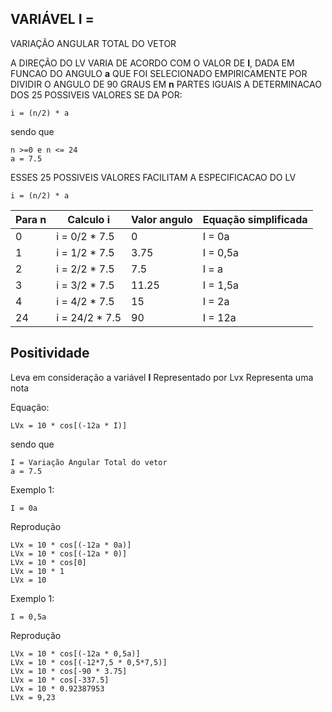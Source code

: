 ## VARIÁVEL I = 

VARIAÇÃO ANGULAR TOTAL DO VETOR

A DIREÇÃO DO LV VARIA DE ACORDO COM O VALOR DE **I**, DADA EM FUNCAO DO ANGULO **a** QUE FOI SELECIONADO EMPIRICAMENTE POR DIVIDIR O ANGULO DE 90 GRAUS EM **n** PARTES IGUAIS
A DETERMINACAO DOS 25 POSSIVEIS VALORES SE DA POR:

```
i = (n/2) * a
```

sendo que

```
n >=0 e n <= 24
a = 7.5
```


ESSES 25 POSSIVEIS VALORES FACILITAM A ESPECIFICACAO DO LV

```
i = (n/2) * a
```

| Para n  |  Calculo i      | Valor angulo  | Equação simplificada |
|---------|-----------------|---------------|----------------------|
|  0      |  i = 0/2 * 7.5  |  0            |  I = 0a              |
|  1      |  i = 1/2 * 7.5  |  3.75         |  I = 0,5a            |
|  2      |  i = 2/2 * 7.5  |  7.5          |  I = a               |
|  3      |  i = 3/2 * 7.5  |  11.25        |  I = 1,5a            |
|  4      |  i = 4/2 * 7.5  |  15           |  I = 2a              |
|  24     |  i = 24/2 * 7.5 |  90           |  I = 12a             |

## Positividade

Leva em consideração a variável **I**
Representado por Lvx
Representa uma nota

Equação:

```
LVx = 10 * cos[(-12a * I)]
```

sendo que

```
I = Variação Angular Total do vetor
a = 7.5
```

Exemplo 1:

```
I = 0a
```
Reprodução

```
LVx = 10 * cos[(-12a * 0a)]
LVx = 10 * cos[(-12a * 0)]
LVx = 10 * cos[0]
LVx = 10 * 1
LVx = 10
```
Exemplo 1:

```
I = 0,5a
```
Reprodução

```
LVx = 10 * cos[(-12a * 0,5a)]
LVx = 10 * cos[(-12*7,5 * 0,5*7,5)]
LVx = 10 * cos[-90 * 3.75]
LVx = 10 * cos[-337.5]
LVx = 10 * 0.92387953
LVx = 9,23
```




